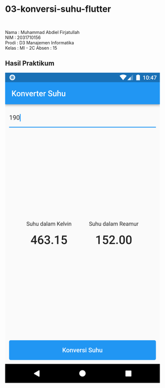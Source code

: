 # 03-konversi-suhu-flutter

<br>

Nama : Muhammad Abdiel Firjatullah <br>
NIM : 2031710156 <br>
Prodi : D3 Manajemen Informatika <br>
Kelas : MI - 2C
Absen : 15

## Hasil Praktikum

![image.png](assets/images/result.png)

<br>
